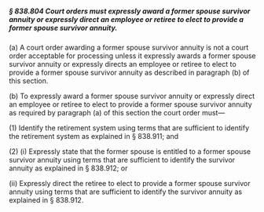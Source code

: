##### § 838.804 Court orders must expressly award a former spouse survivor annuity or expressly direct an employee or retiree to elect to provide a former spouse survivor annuity. #####

(a) A court order awarding a former spouse survivor annuity is not a court order acceptable for processing unless it expressly awards a former spouse survivor annuity or expressly directs an employee or retiree to elect to provide a former spouse survivor annuity as described in paragraph (b) of this section.

(b) To expressly award a former spouse survivor annuity or expressly direct an employee or retiree to elect to provide a former spouse survivor annuity as required by paragraph (a) of this section the court order must—

(1) Identify the retirement system using terms that are sufficient to identify the retirement system as explained in § 838.911; and

(2) (i) Expressly state that the former spouse is entitled to a former spouse survivor annuity using terms that are sufficient to identify the survivor annuity as explained in § 838.912; or

(ii) Expressly direct the retiree to elect to provide a former spouse survivor annuity using terms that are sufficient to identify the survivor annuity as explained in § 838.912.